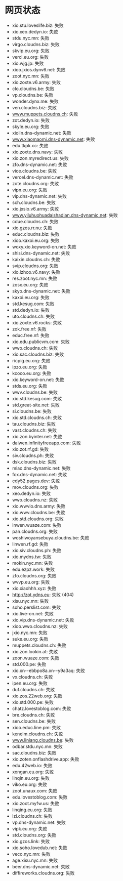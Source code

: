 # 网页状态
- xio.stu.loveslife.biz: 失败
- xio.xeo.dedyn.io: 失败
- stdu.nyc.mn: 失败
- virgo.cloudns.biz: 失败
- skvip.eu.org: 失败
- vercl.eu.org: 失败
- xio.wjg.jp: 失败
- xioo.jxios.dynv6.net: 失败
- zoot.nyc.mn: 失败
- xio.zoxte.v6.army: 失败
- clo.cloudns.be: 失败
- vp.cloudns.be: 失败
- wonder.dynx.me: 失败
- ven.cloudns.biz: 失败
- www.muppets.cloudns.ch: 失败
- zot.dedyn.io: 失败
- skyle.eu.org: 失败
- xiolin.dns-dynamic.net: 失败
- www.xiaomaomi.dns-dynamic.net: 失败
- edu.tkpk.cc: 失败
- xio.zoxte.dns.navy: 失败
- xio.zon.myredirect.us: 失败
- zfo.dns-dynamic.net: 失败
- vice.cloudns.be: 失败
- vercel.dns-dynamic.net: 失败
- zote.cloudns.org: 失败
- vipn.eu.org: 失败
- vip.dns-dynamic.net: 失败
- sch.cloudns.be: 失败
- xio.jxsio.v6.army: 失败
- www.yiluhuohuadaishadian.dns-dynamic.net: 失败
- cdue.cloudns.ch: 失败
- xio.gzos.rr.nu: 失败
- educ.cloudns.biz: 失败
- xioo.kaxoi.eu.org: 失败
- woxy.xio.keyword-on.net: 失败
- shisi.dns-dynamic.net: 失败
- kaixin.cloudns.ch: 失败
- svip.cloudns.org: 失败
- xio.lzhoo.v6.navy: 失败
- res.zoot.nyc.mn: 失败
- zosx.eu.org: 失败
- skyo.dns-dynamic.net: 失败
- kaxoi.eu.org: 失败
- std.kesug.com: 失败
- std.dedyn.io: 失败
- uto.cloudns.ch: 失败
- xio.zoxte.v6.rocks: 失败
- zok.free.nf: 失败
- educ.free.nf: 失败
- xio.edu.publicvm.com: 失败
- wwo.cloudns.ch: 失败
- xio.sac.cloudns.biz: 失败
- ricpig.eu.org: 失败
- ipzo.eu.org: 失败
- kcoco.eu.org: 失败
- xio.keyword-on.net: 失败
- stds.eu.org: 失败
- wwv.cloudns.be: 失败
- xio.std.kesug.com: 失败
- std.great-site.net: 失败
- si.cloudns.be: 失败
- xio.std.cloudns.ch: 失败
- tau.cloudns.biz: 失败
- vast.cloudns.ch: 失败
- xio.zon.byinter.net: 失败
- daiwen.infinityfreeapp.com: 失败
- xio.zot.rf.gd: 失败
- siv.cloudns.ph: 失败
- dsk.cloudns.biz: 失败
- miao.dns-dynamic.net: 失败
- fox.dns-dynamic.net: 失败
- cdy52.pages.dev: 失败
- mov.cloudns.org: 失败
- xeo.dedyn.io: 失败
- wwo.cloudns.nz: 失败
- xio.wwvio.dns.army: 失败
- xio.wwv.cloudns.be: 失败
- xio.std.cloudns.org: 失败
- inwen.wuaze.com: 失败
- pan.cloudns.org: 失败
- woshiwoyansebuya.cloudns.be: 失败
- linwen.rf.gd: 失败
- xio.siv.cloudns.ph: 失败
- xio.mydns.tw: 失败
- mokin.nyc.mn: 失败
- edu.ezpz.work: 失败
- zfo.cloudns.org: 失败
- wvvp.eu.org: 失败
- xio.xiaohhh.xyz: 失败
- http://zot.ydns.eu: 失败 (404)
- xisu.nyc.mn: 失败
- soho.perslist.com: 失败
- xio.live-on.net: 失败
- xio.vip.dns-dynamic.net: 失败
- xioo.wwo.cloudns.nz: 失败
- jxio.nyc.mn: 失败
- suke.eu.org: 失败
- muppets.cloudns.ch: 失败
- xio.zon.lookin.at: 失败
- zoon.wuaze.com: 失败
- std.000.pe: 失败
- xio.xn--ebbpo8a.xn--y9a3aq: 失败
- vx.cloudns.ch: 失败
- ipen.eu.org: 失败
- duf.cloudns.ch: 失败
- xio.zos.22web.org: 失败
- xio.std.000.pe: 失败
- chatz.lovestoblog.com: 失败
- bre.cloudns.ch: 失败
- sen.cloudns.be: 失败
- xioo.educ.line.pm: 失败
- kenelm.cloudns.ch: 失败
- www.liniang.cloudns.be: 失败
- odbar.stdu.nyc.mn: 失败
- sac.cloudns.biz: 失败
- xio.zoten.onflashdrive.app: 失败
- edu.42web.io: 失败
- xongan.eu.org: 失败
- linqin.eu.org: 失败
- viko.eu.org: 失败
- zoot.unaux.com: 失败
- edu.lovestoblog.com: 失败
- xio.zoot.myfw.us: 失败
- linqing.eu.org: 失败
- lzi.cloudns.ch: 失败
- vp.dns-dynamic.net: 失败
- vipk.eu.org: 失败
- std.cloudns.org: 失败
- xio.gzos.link: 失败
- xio.soho.lovedub.net: 失败
- veco.nyc.mn: 失败
- age.xisu.nyc.mn: 失败
- beer.dns-dynamic.net: 失败
- diffireworks.cloudns.org: 失败

